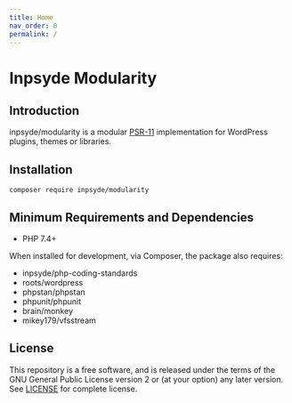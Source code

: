 ```yaml
---
title: Home
nav_order: 0
permalink: /
---
```


# Inpsyde Modularity



## Introduction

inpsyde/modularity is a modular [PSR-11](https://github.com/php-fig/container) implementation for WordPress plugins, themes or libraries.



## Installation

```shell
composer require inpsyde/modularity
```



## Minimum Requirements and Dependencies

* PHP 7.4+

When installed for development, via Composer, the package also requires:

* inpsyde/php-coding-standards
* roots/wordpress
* phpstan/phpstan
* phpunit/phpunit
* brain/monkey
* mikey179/vfsstream



## License
This repository is a free software, and is released under the terms of the GNU General Public License version 2 or (at your option) any later version. See [LICENSE](https://github.com/inpsyde/modularity/blob/master/LICENSE) for complete license.

